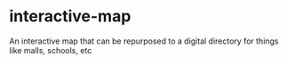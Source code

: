 # interactive-map
An interactive map that can be repurposed to a digital directory for things like malls, schools, etc
